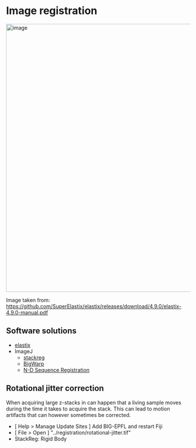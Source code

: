 # Image registration

<img width="732" alt="image" src="https://user-images.githubusercontent.com/2157566/39701434-661922c6-5201-11e8-9978-32e42a1d1406.png">

Image taken from: https://github.com/SuperElastix/elastix/releases/download/4.9.0/elastix-4.9.0-manual.pdf

## Software solutions

- [elastix](https://github.com/SuperElastix/elastix/wiki)
- ImageJ 
  - [stackreg](http://bigwww.epfl.ch/thevenaz/stackreg/)
  - [BigWarp](https://imagej.net/BigWarp)
  - [N-D Sequence Registration](https://github.com/tischi/fiji-plugin-imageRegistration)


## Rotational jitter correction

When acquiring large z-stacks in can happen that a living sample moves during the time it takes to acquire the stack.
This can lead to motion artifacts that can however sometimes be corrected.

- [ Help > Manage Update Sites ] Add BIG-EPFL and restart Fiji
- [ File > Open ] "../registration/rotational-jitter.tif"
- StackReg: Rigid Body


 

